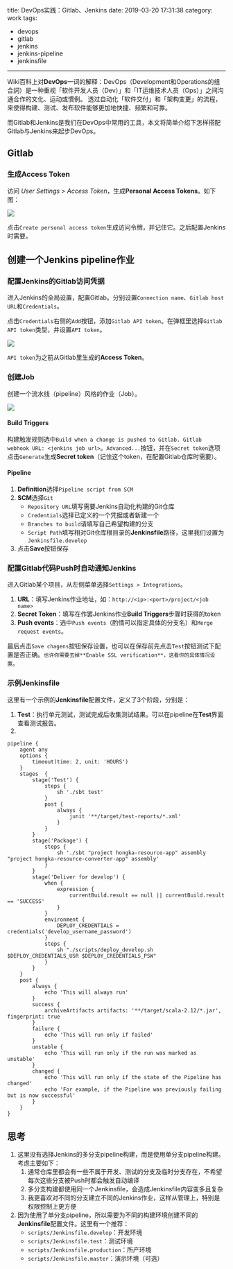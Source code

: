 title: DevOps实践：Gitlab、Jenkins
date: 2019-03-20 17:31:38
category: work
tags:
  - devops
  - gitlab
  - jenkins
  - jenkins-pipeline
  - jenkinsfile
---

Wiki百科上对**DevOps**一词的解释：DevOps（Development和Operations的组合詞）是一种重视「软件开发人员（Dev）」和「IT运维技术人员（Ops）」之间沟通合作的文化、运动或慣例。 透过自动化「软件交付」和「架构变更」的流程，来使得构建、测试、发布软件能够更加地快捷、频繁和可靠。

而Gitlab和Jenkins是我们在DevOps中常用的工具，本文将简单介绍下怎样搭配Gitlab与Jenkins来起步DevOps。

## Gitlab

### 生成Access Token

访问 *User Settings > Access Token*，生成**Personal Access Tokens**。如下图：

![](/img/gitlab/profile-access-token.png)

点击`Create personal access token`生成访问令牌，并记住它。之后配置Jenkins时需要。


## 创建一个Jenkins pipeline作业

### 配置Jenkins的Gitlab访问凭据

进入Jenkins的全局设置，配置Gitlab。分别设置`Connection name`、`Gitlab host URL`和`Credentials`。

点击`Credentials`右侧的`Add`按钮，添加`Gitlab API token`。在弹框里选择`Gitlab API token`类型，并设置`API token`。

![](/img/jenkins/jenkins-credentials.png)

`API token`为之前从Gitlab里生成的**Access Token**。

### 创建Job

创建一个流水线（pipeline）风格的作业（Job）。

![](/img/jenkins/job-new-pipeline.png)

#### Build Triggers

构建触发规则选中`Build when a change is pushed to Gitlab. Gitlab webhook URL: <jenkins job url>`。`Advanced...`按钮，并在`Secret token`选项点击`Generate`生成**Secret token**（记住这个token，在配置Gitlab仓库时需要）。

#### Pipeline

1. **Definition**选择`Pipeline script from SCM`
2. **SCM**选择`Git`
    - `Repository URL`填写需要Jenkins自动化构建的Git仓库
    - `Credentials`选择已定义的一个凭据或者新建一个
    - `Branches to build`请填写自己希望构建的分支
    - `Script Path`填写相对Git仓库根目录的**Jenkinsfile**路径，这里我们设置为`Jenkinsfile.develop`
3. 点击**Save**按钮保存

### 配置Gitlab代码Push时自动通知Jenkins

进入Gitlab某个项目，从左侧菜单选择`Settings > Integrations`。

1. **URL**：填写Jenkins作业地址，如：`http://<ip>:<port>/project/<job name>`
2. **Secret Token**：填写在作罢Jenkins作业**Build Triggers**步骤时获得的token
3. **Push events**：选中`Push events`（酌情可以指定具体的分支名）和`Merge request events`。

最后点击`Save chagens`按钮保存设置，也可以在保存前先点击`Test`按钮测试下配置是否正确。`也许你需要去掉**Enable SSL verification**，这看你的具体情况设置`。

### 示例Jenkinsfile

这里有一个示例的**Jenkinsfile**配置文件，定义了3个阶段，分别是：

1. **Test**：执行单元测试，测试完成后收集测试结果。可以在pipeline在**Test**界面查看测试报告。
2. 

``` Jenkinsfile
pipeline {
    agent any
    options {
        timeout(time: 2, unit: 'HOURS')
    }
    stages  {
        stage('Test') {
            steps {
                sh './sbt test'
            }
            post {
                always {
                    junit '**/target/test-reports/*.xml'
                }
            }
        }
        stage('Package') {
            steps {
                sh './sbt "project hongka-resource-app" assembly "project hongka-resource-converter-app" assembly'
            }
        }
        stage('Deliver for develop') {
            when {
                expression {
                    currentBuild.result == null || currentBuild.result == 'SUCCESS'
                }
            }
            environment {
                DEPLOY_CREDENTIALS = credentials('develop_username_password')
            }
            steps {
                sh "./scripts/deploy_develop.sh $DEPLOY_CREDENTIALS_USR $DEPLOY_CREDENTIALS_PSW"
            }
        }
    }
    post {
        always {
            echo 'This will always run'
        }
        success {
            archiveArtifacts artifacts: '**/target/scala-2.12/*.jar', fingerprint: true
        }
        failure {
            echo 'This will run only if failed'
        }
        unstable {
            echo 'This will run only if the run was marked as unstable'
        }
        changed {
            echo 'This will run only if the state of the Pipeline has changed'
            echo 'For example, if the Pipeline was previously failing but is now successful'
        }
    }
}
```

## 思考

1. 这里没有选择Jenkins的多分支pipeline构建，而是使用单分支pipeline构建。考虑主要如下：
    1. 通常仓库里都会有一些不属于开发、测试的分支及临时分支存在，不希望每次这些分支被Push时都会触发自动编译
    2. 多分支构建都使用同一个Jenkinsfile，会造成Jenkinsfile内容变多且复杂
    3. 我更喜欢对不同的分支建立不同的Jenkins作业，这样从管理上，特别是权限控制上更方便
2. 因为使用了单分支pipeline，所以需要为不同的构建环境创建不同的**Jenkinsfile**配置文件。这里有一个推荐：
    - `scripts/Jenkinsfile.develop`：开发环境
    - `scripts/Jenkinsfile.test`：测试环境
    - `scripts/Jenkinsfile.production`：所产环境
    - `scripts/Jenkinsfile.master`：演示环境（可选）



